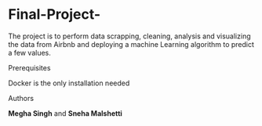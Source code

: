 # Final-Project-

The project is to perform data scrapping, cleaning, analysis and visualizing the data from Airbnb and deploying a machine Learning algorithm to predict a few values. 


Prerequisites

Docker is the only installation needed 


Authors

**Megha Singh** and **Sneha Malshetti**
